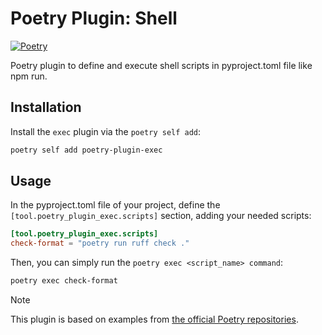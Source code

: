 # Poetry Plugin: Shell

[![Poetry](https://img.shields.io/endpoint?url=https://python-poetry.org/badge/v0.json)](https://python-poetry.org/)


Poetry plugin to define and execute shell scripts in pyproject.toml file like npm run.


## Installation

Install the `exec` plugin via the `poetry self add`:

```bash
poetry self add poetry-plugin-exec
```

## Usage

In the pyproject.toml file of your project, define the `[tool.poetry_plugin_exec.scripts]` section, adding your needed scripts:

```toml
[tool.poetry_plugin_exec.scripts]
check-format = "poetry run ruff check ."
```

Then, you can simply run the `poetry exec <script_name> command`:
```bash
poetry exec check-format
```



> [!NOTE]
> This plugin is based on examples from [the official Poetry repositories](https://github.com/python-poetry).